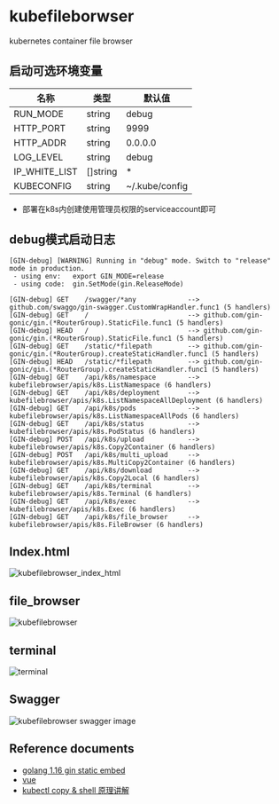# kubefileborwser

kubernetes container file browser

## 启动可选环境变量

| 名称 | 类型 | 默认值 |
| ---- | ---- | ---- |
| RUN_MODE | string | debug |
| HTTP_PORT | string | 9999 |
| HTTP_ADDR | string | 0.0.0.0 |
| LOG_LEVEL | string | debug |
| IP_WHITE_LIST | []string | * |
| KUBECONFIG | string | ~/.kube/config |

+ 部署在k8s内创建使用管理员权限的serviceaccount即可

## debug模式启动日志

```text
[GIN-debug] [WARNING] Running in "debug" mode. Switch to "release" mode in production.
 - using env:	export GIN_MODE=release
 - using code:	gin.SetMode(gin.ReleaseMode)

[GIN-debug] GET    /swagger/*any             --> github.com/swaggo/gin-swagger.CustomWrapHandler.func1 (5 handlers)
[GIN-debug] GET    /                         --> github.com/gin-gonic/gin.(*RouterGroup).StaticFile.func1 (5 handlers)
[GIN-debug] HEAD   /                         --> github.com/gin-gonic/gin.(*RouterGroup).StaticFile.func1 (5 handlers)
[GIN-debug] GET    /static/*filepath         --> github.com/gin-gonic/gin.(*RouterGroup).createStaticHandler.func1 (5 handlers)
[GIN-debug] HEAD   /static/*filepath         --> github.com/gin-gonic/gin.(*RouterGroup).createStaticHandler.func1 (5 handlers)
[GIN-debug] GET    /api/k8s/namespace        --> kubefilebrowser/apis/k8s.ListNamespace (6 handlers)
[GIN-debug] GET    /api/k8s/deployment       --> kubefilebrowser/apis/k8s.ListNamespaceAllDeployment (6 handlers)
[GIN-debug] GET    /api/k8s/pods             --> kubefilebrowser/apis/k8s.ListNamespaceAllPods (6 handlers)
[GIN-debug] GET    /api/k8s/status           --> kubefilebrowser/apis/k8s.PodStatus (6 handlers)
[GIN-debug] POST   /api/k8s/upload           --> kubefilebrowser/apis/k8s.Copy2Container (6 handlers)
[GIN-debug] POST   /api/k8s/multi_upload     --> kubefilebrowser/apis/k8s.MultiCopy2Container (6 handlers)
[GIN-debug] GET    /api/k8s/download         --> kubefilebrowser/apis/k8s.Copy2Local (6 handlers)
[GIN-debug] GET    /api/k8s/terminal         --> kubefilebrowser/apis/k8s.Terminal (6 handlers)
[GIN-debug] GET    /api/k8s/exec             --> kubefilebrowser/apis/k8s.Exec (6 handlers)
[GIN-debug] GET    /api/k8s/file_browser     --> kubefilebrowser/apis/k8s.FileBrowser (6 handlers)
```

## Index.html
![kubefilebrowser_index_html](https://raw.githubusercontent.com/xmapst/kubefilebrowser/main/index_html.jpg)

## file_browser
![kubefilebrowser](https://raw.githubusercontent.com/xmapst/kubefilebrowser/main/file_browser.jpg)

## terminal
![terminal](https://raw.githubusercontent.com/xmapst/kubefilebrowser/main/terminal.jpg)

## Swagger

![kubefilebrowser swagger image](https://raw.githubusercontent.com/xmapst/kubefilebrowser/main/swagger.jpg)

## Reference documents

+ [golang 1.16 gin static embed](https://mojotv.cn/golang/golang-html5-websocket-remote-desktop)
+ [vue](https://cli.vuejs.org/config/)
+ [kubectl copy & shell 原理讲解](https://www.yfdou.com/archives/kuberneteszhi-kubectlexeczhi-ling-gong-zuo-yuan-li-shi-xian-copyhe-webshellyi-ji-filebrowser.html)

